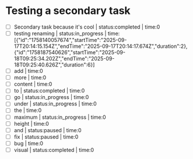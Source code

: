 # Testing a secondary task
<!-- type:task -->

- [ ] Secondary task because it's cool | status:completed | time:0
- [ ] testing renaming | status:in_progress | time:[{"id":"1758140057674","startTime":"2025-09-17T20:14:15.154Z","endTime":"2025-09-17T20:14:17.674Z","duration":2},{"id":"1758187540626","startTime":"2025-09-18T09:25:34.202Z","endTime":"2025-09-18T09:25:40.626Z","duration":6}]
- [ ] add | time:0
- [ ] more | time:0
- [ ] content | time:0
- [ ] to | status:completed | time:0
- [ ] go | status:in_progress | time:0
- [ ] under | status:in_progress | time:0
- [ ] the | time:0
- [ ] maximum | status:in_progress | time:0
- [ ] height | time:0
- [ ] and | status:paused | time:0
- [ ] fix | status:paused | time:0
- [ ] bug | time:0
- [ ] visual | status:completed | time:0